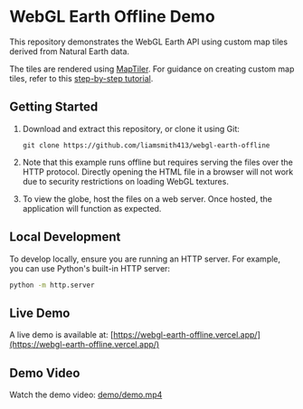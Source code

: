 # WebGL Earth Offline Demo

This repository demonstrates the WebGL Earth API using custom map tiles derived from Natural Earth data.

The tiles are rendered using [MapTiler](http://www.maptiler.com/). For guidance on creating custom map tiles, refer to this [step-by-step tutorial](http://www.maptiler.com/how-to/3d-online-globe/).

## Getting Started

1. Download and extract this repository, or clone it using Git:
    ```
    git clone https://github.com/liamsmith413/webgl-earth-offline
    ```
2. Note that this example runs offline but requires serving the files over the HTTP protocol. Directly opening the HTML file in a browser will not work due to security restrictions on loading WebGL textures.

3. To view the globe, host the files on a web server. Once hosted, the application will function as expected.

## Local Development

To develop locally, ensure you are running an HTTP server. For example, you can use Python's built-in HTTP server:

```bash
python -m http.server
```

## Live Demo

A live demo is available at: [https://webgl-earth-offline.vercel.app/](https://webgl-earth-offline.vercel.app/)

## Demo Video

Watch the demo video: [demo/demo.mp4](demo/demo.mp4)